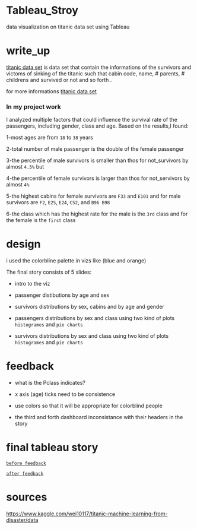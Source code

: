 # Tableau_Stroy
data visualization on titanic data set using Tableau 

# write_up

[titanic data set](https://www.kaggle.com/wei10117/titanic-machine-learning-from-disaster/data) is data set that contain the informations of the survivors and victoms of sinking of the titanic such that cabin code, name, # parents, # childrens and survived or not and so forth .

for more informations [titanic data set](https://www.kaggle.com/wei10117/titanic-machine-learning-from-disaster/data)

### In my project work

I analyzed multiple factors that could influence the survival rate of the passengers, including gender, class and age. Based on the results,I found:

1-most ages are from `18` to `38` years

2-total number of male passenger is the double of the female passenger

3-the percentile of male survivors is smaller than thos for not_survivors by almost `4.5%` but

4-the percentile of female survivors is larger than thos for not_servivors by almost `4%`

5-the highest cabins for female survivors are `F33` and `E101` and for male survivors are `F2`, `E25`, `E24`, `C52`, and `B96 B98`

6-the class which has the highest rate for the male is the `3rd` class and for the female is the `first` class

# design

i used the colorbline palette in vizs like (blue and orange)

The final story consists of 5 slides:

- intro to the viz

- passenger distibutions by age and sex

- survivors distributions by sex, cabins and by age and gender

- passengers distributions by sex and class using two kind of plots `histogrames` and `pie charts`

- survivors distributions by sex and class using two kind of plots `histogrames` and `pie charts`

# feedback

- what is the Pclass indicates?

- x axis (age) ticks need to be consistence

- use colors so that it will be appropriate for colorblind people

- the third and forth dashboard inconsistance with their headers in the story

# final tableau story 

[`before feedback`](https://public.tableau.com/profile/mostafat#!/vizhome/titanic_before_review/Story1) 

[`after feedback`](https://public.tableau.com/profile/mostafat#!/vizhome/titanic_final_9/Story1)

# sources

https://www.kaggle.com/wei10117/titanic-machine-learning-from-disaster/data
